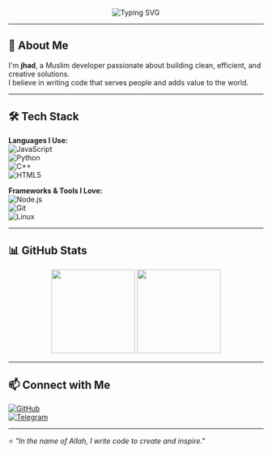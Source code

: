 <!-- Banner -->
<p align="center">
  <img src="https://readme-typing-svg.herokuapp.com?font=Fira+Code&size=28&duration=3000&pause=1000&color=00C2FF&center=true&vCenter=true&width=700&lines=Peace+be+upon+you;I'm+jhad;Muslim+Developer;Building+cool+things+with+code" alt="Typing SVG" />
</p>

---

## 🌿 About Me
I'm **jhad**, a Muslim developer passionate about building clean, efficient, and creative solutions.  
I believe in writing code that serves people and adds value to the world.

---

## 🛠 Tech Stack

**Languages I Use:**  
![JavaScript](https://img.shields.io/badge/JavaScript-323330?style=flat&logo=javascript)  
![Python](https://img.shields.io/badge/Python-14354C?style=flat&logo=python)  
![C++](https://img.shields.io/badge/C++-00599C?style=flat&logo=cplusplus)  
![HTML5](https://img.shields.io/badge/HTML5-E34F26?style=flat&logo=html5)

**Frameworks & Tools I Love:**  
![Node.js](https://img.shields.io/badge/Node.js-43853D?style=flat&logo=node.js)  
![Git](https://img.shields.io/badge/Git-F05032?style=flat&logo=git)  
![Linux](https://img.shields.io/badge/Linux-FCC624?style=flat&logo=linux)

---

## 📊 GitHub Stats
<p align="center">
  <img src="https://github-readme-stats.vercel.app/api?username=jhad&show_icons=true&theme=tokyonight" height="165"/>
  <img src="https://github-readme-stats.vercel.app/api/top-langs/?username=jhad&layout=compact&theme=tokyonight" height="165"/>
</p>

---

## 📫 Connect with Me
[![GitHub](https://img.shields.io/badge/GitHub-jhad-black?style=flat&logo=github)](https://github.com/jhad)  
[![Telegram](https://img.shields.io/badge/Telegram-Contact-informational?style=flat&logo=telegram)](#)

---

⭐ *"In the name of Allah, I write code to create and inspire."*
